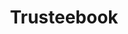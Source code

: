 ---
description: TrusteeBook - a simple, easy-to-use workbook that helps you take control
  of your digital legacy. Get started today, and take $10 off.
link: https://trusteebook.com/coder
shortname: trusteebook.com-cr
title: Trusteebook
---